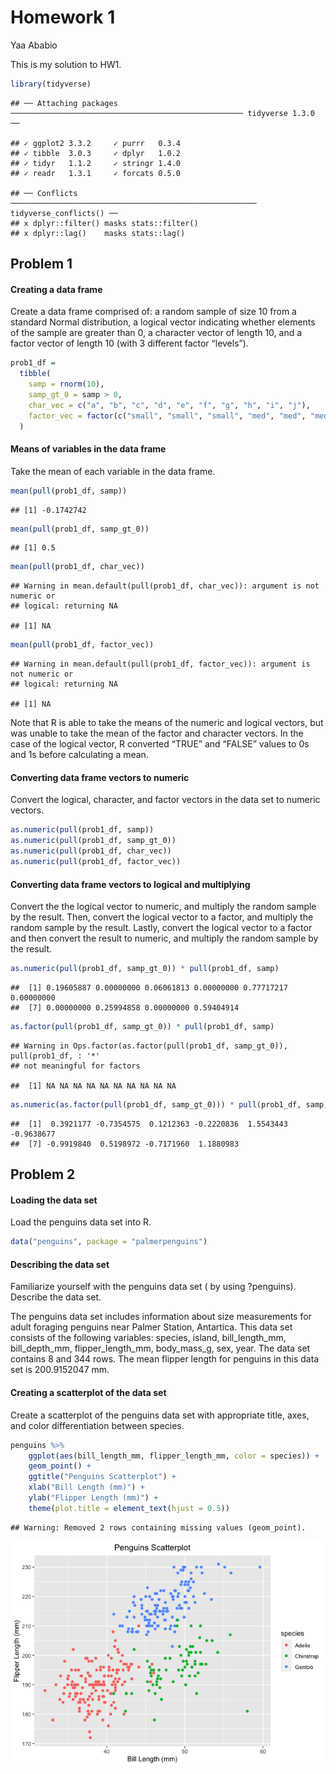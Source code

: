 Homework 1
================
Yaa Ababio

This is my solution to HW1.

``` r
library(tidyverse)
```

    ## ── Attaching packages ──────────────────────────────────────────────────── tidyverse 1.3.0 ──

    ## ✓ ggplot2 3.3.2     ✓ purrr   0.3.4
    ## ✓ tibble  3.0.3     ✓ dplyr   1.0.2
    ## ✓ tidyr   1.1.2     ✓ stringr 1.4.0
    ## ✓ readr   1.3.1     ✓ forcats 0.5.0

    ## ── Conflicts ─────────────────────────────────────────────────────── tidyverse_conflicts() ──
    ## x dplyr::filter() masks stats::filter()
    ## x dplyr::lag()    masks stats::lag()

## Problem 1

#### Creating a data frame

Create a data frame comprised of: a random sample of size 10 from a
standard Normal distribution, a logical vector indicating whether
elements of the sample are greater than 0, a character vector of length
10, and a factor vector of length 10 (with 3 different factor “levels”).

``` r
prob1_df = 
  tibble(
    samp = rnorm(10),
    samp_gt_0 = samp > 0,
    char_vec = c("a", "b", "c", "d", "e", "f", "g", "h", "i", "j"),
    factor_vec = factor(c("small", "small", "small", "med", "med", "med", "med", "large", "large", "large"))
  )
```

#### Means of variables in the data frame

Take the mean of each variable in the data frame.

``` r
mean(pull(prob1_df, samp))
```

    ## [1] -0.1742742

``` r
mean(pull(prob1_df, samp_gt_0))
```

    ## [1] 0.5

``` r
mean(pull(prob1_df, char_vec))
```

    ## Warning in mean.default(pull(prob1_df, char_vec)): argument is not numeric or
    ## logical: returning NA

    ## [1] NA

``` r
mean(pull(prob1_df, factor_vec))
```

    ## Warning in mean.default(pull(prob1_df, factor_vec)): argument is not numeric or
    ## logical: returning NA

    ## [1] NA

Note that R is able to take the means of the numeric and logical
vectors, but was unable to take the mean of the factor and character
vectors. In the case of the logical vector, R converted “TRUE” and
“FALSE” values to 0s and 1s before calculating a mean.

#### Converting data frame vectors to numeric

Convert the logical, character, and factor vectors in the data set to
numeric vectors.

``` r
as.numeric(pull(prob1_df, samp))
as.numeric(pull(prob1_df, samp_gt_0))
as.numeric(pull(prob1_df, char_vec))
as.numeric(pull(prob1_df, factor_vec))
```

#### Converting data frame vectors to logical and multiplying

Convert the the logical vector to numeric, and multiply the random
sample by the result. Then, convert the logical vector to a factor, and
multiply the random sample by the result. Lastly, convert the logical
vector to a factor and then convert the result to numeric, and multiply
the random sample by the result.

``` r
as.numeric(pull(prob1_df, samp_gt_0)) * pull(prob1_df, samp)
```

    ##  [1] 0.19605887 0.00000000 0.06061813 0.00000000 0.77717217 0.00000000
    ##  [7] 0.00000000 0.25994858 0.00000000 0.59404914

``` r
as.factor(pull(prob1_df, samp_gt_0)) * pull(prob1_df, samp)
```

    ## Warning in Ops.factor(as.factor(pull(prob1_df, samp_gt_0)), pull(prob1_df, : '*'
    ## not meaningful for factors

    ##  [1] NA NA NA NA NA NA NA NA NA NA

``` r
as.numeric(as.factor(pull(prob1_df, samp_gt_0))) * pull(prob1_df, samp)
```

    ##  [1]  0.3921177 -0.7354575  0.1212363 -0.2220836  1.5543443 -0.9638677
    ##  [7] -0.9919840  0.5198972 -0.7171960  1.1880983

## Problem 2

#### Loading the data set

Load the penguins data set into R.

``` r
data("penguins", package = "palmerpenguins")
```

#### Describing the data set

Familiarize yourself with the penguins data set ( by using ?penguins).
Describe the data set.

The penguins data set includes information about size measurements for
adult foraging penguins near Palmer Station, Antartica. This data set
consists of the following variables: species, island, bill\_length\_mm,
bill\_depth\_mm, flipper\_length\_mm, body\_mass\_g, sex, year. The data
set contains 8 and 344 rows. The mean flipper length for penguins in
this data set is 200.9152047 mm.

#### Creating a scatterplot of the data set

Create a scatterplot of the penguins data set with appropriate title,
axes, and color differentiation between species.

``` r
penguins %>% 
    ggplot(aes(bill_length_mm, flipper_length_mm, color = species)) + 
    geom_point() +
    ggtitle("Penguins Scatterplot") +
    xlab("Bill Length (mm)") +
    ylab("Flipper Length (mm)") + 
    theme(plot.title = element_text(hjust = 0.5))
```

    ## Warning: Removed 2 rows containing missing values (geom_point).

![](p8105_hw1_yoa2102_files/figure-gfm/unnamed-chunk-3-1.png)<!-- -->
